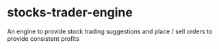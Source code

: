 # stocks-trader-engine
An engine to provide stock trading suggestions and place / sell orders to provide consistent profits
